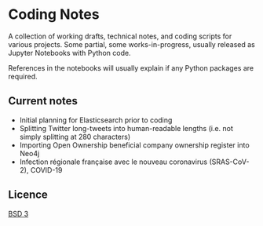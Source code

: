 # Coding Notes
A collection of working drafts, technical notes, and coding scripts for various projects. Some partial, some works-in-progress, usually released as Jupyter Notebooks with Python code.

References in the notebooks will usually explain if any Python packages are required.

## Current notes
- Initial planning for Elasticsearch prior to coding
- Splitting Twitter long-tweets into human-readable lengths (i.e. not simply splitting at 280 characters)
- Importing Open Ownership beneficial company ownership register into Neo4j
- Infection régionale française avec le nouveau coronavirus (SRAS-CoV-2), COVID-19

## Licence
[BSD 3](LICENSE)
